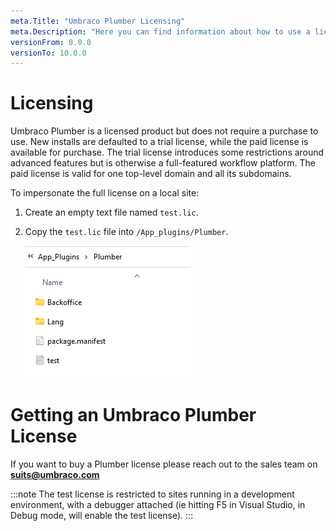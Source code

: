 ```yaml
---
meta.Title: "Umbraco Plumber Licensing"
meta.Description: "Here you can find information about how to use a license with Umbraco Plumber"
versionFrom: 8.0.0
versionTo: 10.0.0
---
```


# Licensing

Umbraco Plumber is a licensed product but does not require a purchase to use. New installs are defaulted to a trial license, while the paid license is available for purchase. The trial license introduces some restrictions around advanced features but is otherwise a full-featured workflow platform. The paid license is valid for one top-level domain and all its subdomains.

To impersonate the full license on a local site:

1. Create an empty text file named `test.lic`.
2. Copy the `test.lic` file  into `/App_plugins/Plumber`.

   ![Lic Placement](images/lic.png)
   
   
# Getting an Umbraco Plumber License
If you want to buy a Plumber license please reach out to the sales team on **suits@umbraco.com** 

:::note
The test license is restricted to sites running in a development environment, with a debugger attached (ie hitting F5 in Visual Studio, in Debug mode, will enable the test license).
:::
